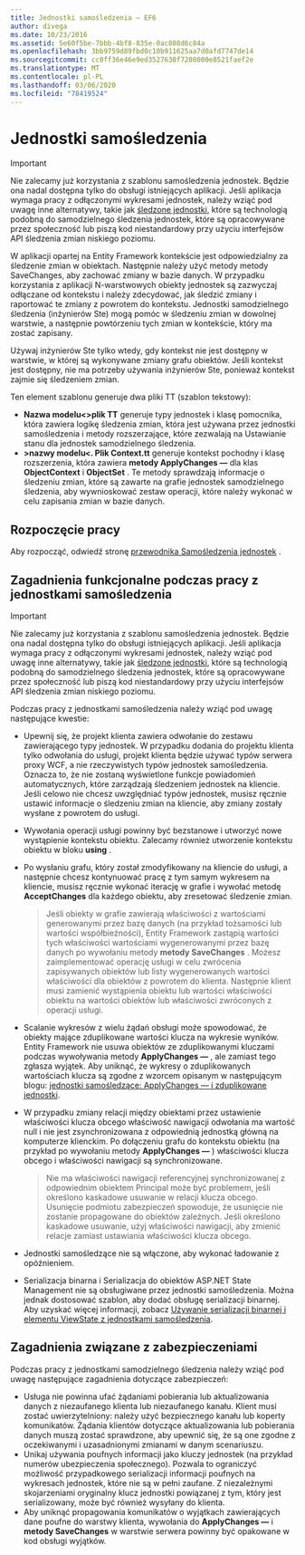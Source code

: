 ```yaml
---
title: Jednostki samośledzenia — EF6
author: divega
ms.date: 10/23/2016
ms.assetid: 5e60f5be-7bbb-4bf8-835e-0ac808d6c84a
ms.openlocfilehash: 3bb9759d89fbd0c10b911625aa7d0afd7747de14
ms.sourcegitcommit: cc0ff36e46e9ed3527638f7208000e8521faef2e
ms.translationtype: MT
ms.contentlocale: pl-PL
ms.lasthandoff: 03/06/2020
ms.locfileid: "78419524"
---
```

# <a name="self-tracking-entities"></a>Jednostki samośledzenia

> [!IMPORTANT]
> Nie zalecamy już korzystania z szablonu samośledzenia jednostek. Będzie ona nadal dostępna tylko do obsługi istniejących aplikacji. Jeśli aplikacja wymaga pracy z odłączonymi wykresami jednostek, należy wziąć pod uwagę inne alternatywy, takie jak [śledzone jednostki](https://trackableentities.github.io/), które są technologią podobną do samodzielnego śledzenia jednostek, które są opracowywane przez społeczność lub piszą kod niestandardowy przy użyciu interfejsów API śledzenia zmian niskiego poziomu.

W aplikacji opartej na Entity Framework kontekście jest odpowiedzialny za śledzenie zmian w obiektach. Następnie należy użyć metody metody SaveChanges, aby zachować zmiany w bazie danych. W przypadku korzystania z aplikacji N-warstwowych obiekty jednostek są zazwyczaj odłączane od kontekstu i należy zdecydować, jak śledzić zmiany i raportować te zmiany z powrotem do kontekstu. Jednostki samodzielnego śledzenia (inżynierów Ste) mogą pomóc w śledzeniu zmian w dowolnej warstwie, a następnie powtórzeniu tych zmian w kontekście, który ma zostać zapisany.  

Używaj inżynierów Ste tylko wtedy, gdy kontekst nie jest dostępny w warstwie, w której są wykonywane zmiany grafu obiektów. Jeśli kontekst jest dostępny, nie ma potrzeby używania inżynierów Ste, ponieważ kontekst zajmie się śledzeniem zmian.  

Ten element szablonu generuje dwa pliki TT (szablon tekstowy):  

- **Nazwa modelu\<\>plik TT** generuje typy jednostek i klasę pomocnika, która zawiera logikę śledzenia zmian, która jest używana przez jednostki samośledzenia i metody rozszerzające, które zezwalają na Ustawianie stanu dla jednostek samodzielnego śledzenia.  
- **\>nazwy modelu\<. Plik Context.tt** generuje kontekst pochodny i klasę rozszerzenia, która zawiera **metody ApplyChanges —** dla klas **ObjectContext** i **ObjectSet** . Te metody sprawdzają informacje o śledzeniu zmian, które są zawarte na grafie jednostek samodzielnego śledzenia, aby wywnioskować zestaw operacji, które należy wykonać w celu zapisania zmian w bazie danych.  

## <a name="get-started"></a>Rozpoczęcie pracy  

Aby rozpocząć, odwiedź stronę [przewodnika Samośledzenia jednostek](walkthrough.md) .  

## <a name="functional-considerations-when-working-with-self-tracking-entities"></a>Zagadnienia funkcjonalne podczas pracy z jednostkami samośledzenia  
> [!IMPORTANT]
> Nie zalecamy już korzystania z szablonu samośledzenia jednostek. Będzie ona nadal dostępna tylko do obsługi istniejących aplikacji. Jeśli aplikacja wymaga pracy z odłączonymi wykresami jednostek, należy wziąć pod uwagę inne alternatywy, takie jak [śledzone jednostki](https://trackableentities.github.io/), które są technologią podobną do samodzielnego śledzenia jednostek, które są opracowywane przez społeczność lub piszą kod niestandardowy przy użyciu interfejsów API śledzenia zmian niskiego poziomu.

Podczas pracy z jednostkami samośledzenia należy wziąć pod uwagę następujące kwestie:  

- Upewnij się, że projekt klienta zawiera odwołanie do zestawu zawierającego typy jednostek. W przypadku dodania do projektu klienta tylko odwołania do usługi, projekt klienta będzie używać typów serwera proxy WCF, a nie rzeczywistych typów jednostek samośledzenia. Oznacza to, że nie zostaną wyświetlone funkcje powiadomień automatycznych, które zarządzają śledzeniem jednostek na kliencie. Jeśli celowo nie chcesz uwzględniać typów jednostek, musisz ręcznie ustawić informacje o śledzeniu zmian na kliencie, aby zmiany zostały wysłane z powrotem do usługi.  
- Wywołania operacji usługi powinny być bezstanowe i utworzyć nowe wystąpienie kontekstu obiektu. Zalecamy również utworzenie kontekstu obiektu w bloku **using** .  
- Po wysłaniu grafu, który został zmodyfikowany na kliencie do usługi, a następnie chcesz kontynuować pracę z tym samym wykresem na kliencie, musisz ręcznie wykonać iterację w grafie i wywołać metodę **AcceptChanges** dla każdego obiektu, aby zresetować śledzenie zmian.  

    > Jeśli obiekty w grafie zawierają właściwości z wartościami generowanymi przez bazę danych (na przykład tożsamości lub wartości współbieżności), Entity Framework zastąpią wartości tych właściwości wartościami wygenerowanymi przez bazę danych po wywołaniu metody **metody SaveChanges** . Możesz zaimplementować operację usługi w celu zwrócenia zapisywanych obiektów lub listy wygenerowanych wartości właściwości dla obiektów z powrotem do klienta. Następnie klient musi zamienić wystąpienia obiektu lub wartości właściwości obiektu na wartości obiektów lub właściwości zwróconych z operacji usługi.  
- Scalanie wykresów z wielu żądań obsługi może spowodować, że obiekty mające zduplikowane wartości klucza na wykresie wyników. Entity Framework nie usuwa obiektów ze zduplikowanymi kluczami podczas wywoływania metody **ApplyChanges —** , ale zamiast tego zgłasza wyjątek. Aby uniknąć, że wykresy o zduplikowanych wartościach klucza są zgodne z wzorcem opisanym w następującym blogu: [jednostki samośledzące: ApplyChanges — i zduplikowane jednostki](https://go.microsoft.com/fwlink/?LinkID=205119&clcid=0x409).  
- W przypadku zmiany relacji między obiektami przez ustawienie właściwości klucza obcego właściwość nawigacji odwołania ma wartość null i nie jest zsynchronizowana z odpowiednią jednostką główną na komputerze klienckim. Po dołączeniu grafu do kontekstu obiektu (na przykład po wywołaniu metody **ApplyChanges —** ) właściwości klucza obcego i właściwości nawigacji są synchronizowane.  

    > Nie ma właściwości nawigacji referencyjnej synchronizowanej z odpowiednim obiektem Principal może być problemem, jeśli określono kaskadowe usuwanie w relacji klucza obcego. Usunięcie podmiotu zabezpieczeń spowoduje, że usunięcie nie zostanie propagowane do obiektów zależnych. Jeśli określono kaskadowe usuwanie, użyj właściwości nawigacji, aby zmienić relacje zamiast ustawiania właściwości klucza obcego.  
- Jednostki samośledzące nie są włączone, aby wykonać ładowanie z opóźnieniem.  
- Serializacja binarna i Serializacja do obiektów ASP.NET State Management nie są obsługiwane przez jednostki samośledzenia. Można jednak dostosować szablon, aby dodać obsługę serializacji binarnej. Aby uzyskać więcej informacji, zobacz [Używanie serializacji binarnej i elementu ViewState z jednostkami samośledzenia](https://go.microsoft.com/fwlink/?LinkId=199208).  

## <a name="security-considerations"></a>Zagadnienia związane z zabezpieczeniami  

Podczas pracy z jednostkami samodzielnego śledzenia należy wziąć pod uwagę następujące zagadnienia dotyczące zabezpieczeń:  

- Usługa nie powinna ufać żądaniami pobierania lub aktualizowania danych z niezaufanego klienta lub niezaufanego kanału. Klient musi zostać uwierzytelniony: należy użyć bezpiecznego kanału lub koperty komunikatów. Żądania klientów dotyczące aktualizowania lub pobierania danych muszą zostać sprawdzone, aby upewnić się, że są one zgodne z oczekiwanymi i uzasadnionymi zmianami w danym scenariuszu.  
- Unikaj używania poufnych informacji jako kluczy jednostek (na przykład numerów ubezpieczenia społecznego). Pozwala to ograniczyć możliwość przypadkowego serializacji informacji poufnych na wykresach jednostek, które nie są w pełni zaufane. Z niezależnymi skojarzeniami oryginalny klucz jednostki powiązanej z tym, który jest serializowany, może być również wysyłany do klienta.  
- Aby uniknąć propagowania komunikatów o wyjątkach zawierających dane poufne do warstwy klienta, wywołania do **ApplyChanges —** i **metody SaveChanges** w warstwie serwera powinny być opakowane w kod obsługi wyjątków.  
